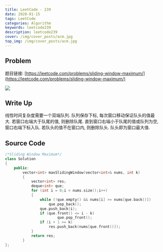 ```yaml
---
title: LeetCode - 239
date: 2020-01-15
tags: LeetCode
categories: Algorithm
keywords: leetcode239
description: leetcode239
cover: /img/cover_posts/acm.jpg
top_img: /img/cover_posts/acm.jpg
---
```

## Problem

题目链接: [https://leetcode.com/problems/sliding-window-maximum/](https://leetcode.com/problems/sliding-window-maximum/)

![](/img/img_posts/leetcode239.png)

## Write Up

线性时间复杂度需要一个双端队列.
队列保存下标, 每次窗口移动保证队头的值最大.
若窗口右端大于队尾的值, 则删除队尾.
直到窗口右端小于队尾的值或队列为空, 窗口右端下标入队.
若队头的值不在窗口内, 则删除队头.
队头即为窗口最大值.

## Source Code

``` c++
/*Sliding Window Maximum*/
class Solution
{
	public:
		vector<int> maxSlidingWindow(vector<int>& nums, int k)
		{
			vector<int> res;
			deque<int> que;
			for (int i = 0;i < nums.size();i++)
			{
				while (!que.empty() && nums[i] >= nums[que.back()])
					que.pop_back();
				que.push_back(i);
				if (que.front() <= i - k)
						que.pop_front();
				if (i + 1 >= k)
					res.push_back(nums[que.front()]);
			}
			return res;
		}
};
```
